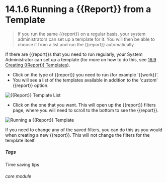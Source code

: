 # 14.1.6 <i class="fa fa-chart-line"></i> Running a {{Report}} from a Template

> If you run the same {{report}} on a regular basis, your system administrators can set up a template for it.  You will then be able to choose it from a list and run the {{report}} automatically



If there are {{report}}s that you need to run regularly, your System Administrator can set up a template (for more on how to do this, see [16.9 Creating ((Report)) Templates](/help/index/p/16.9)). 

- Click on the type of {{report}} you need to run (for example '{{work}}'.
- You will see a list of the templates available in addition to the 'custom' {{report}} option.

![{{Report}} Template List](13.1.6a.png)

- Click on the one that you want. This will open up the {{report}} filters page, where you will need to scroll to the bottom to see the {{report}}. 

![Running a {{Report}} Template](13.1.6b.png)

If you need to change any of the saved filters, you can do this as you would when creating a new {{report}}. This will not change the filters for the template itself.


##### Tags
Time saving tips

###### core module




